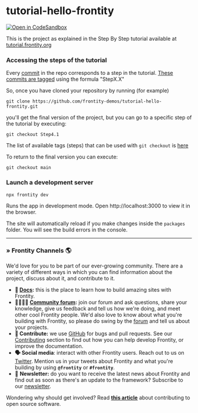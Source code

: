 # tutorial-hello-frontity

[![Open in CodeSandbox](https://img.shields.io/badge/Open%20in-CodeSandbox-blue?style=flat-square&logo=codesandbox)](https://codesandbox.io/s/github/frontity-demos/tutorial-hello-frontity)

This is the project as explained in the Step By Step tutorial available at [tutorial.frontity.org](tutorial.frontity.org)

### Accessing the steps of the tutorial

Every [commit](https://github.com/frontity-demos/tutorial-hello-frontity/commits/main) in the repo corresponds to a step in the tutorial. [These commits are tagged](https://github.com/frontity-demos/tutorial-hello-frontity/tags) using the formula "StepX.X"

So, once you have cloned your repository by running (for example)

```
git clone https://github.com/frontity-demos/tutorial-hello-frontity.git
```

you'll get the final version of the project, but you can go to a specific step of the tutorial by executing:

```
git checkout Step4.1
```

The list of available tags (steps) that can be used with `git checkout` is [here](https://github.com/frontity-demos/tutorial-hello-frontity/tags)

To return to the final version you can execute:

```
git checkout main
```

### Launch a development server

```
npx frontity dev
```

Runs the app in development mode. Open http://localhost:3000 to view it in the browser.

The site will automatically reload if you make changes inside the `packages` folder. You will see the build errors in the console.

---

### » Frontity Channels 🌎

We'd love for you to be part of our ever-growing community. There are a variety of different ways in which you can find information about the project, discuss about it, and contribute to it.

* **📖  [Docs](https://docs.frontity.org):** this is the place to learn how to build amazing sites with Frontity.
* **👨‍👩‍👧‍👦  [Community forum]((https://community.frontity.org/)):** join our forum and ask questions, share your knowledge, give us feedback and tell us how we're doing, and meet other cool Frontity people. We'd also love to know about what you're building with Frontity, so please do swing by the [forum](https://community.frontity.org/) and tell us about your projects.
* **🐞  Contribute:** we use [GitHub](https://github.com/frontity/frontity) for bugs and pull requests. See our [Contributing](https://docs.frontity.org/contributing) section to find out how you can help develop Frontity, or improve the documentation.
* **🗣  Social media**: interact with other Frontity users. Reach out to us on [Twitter](https://twitter.com/frontity). Mention us in your tweets about Frontity and what you're building by using **`@frontity`** or **`#frontity`**.
* 💌  **Newsletter:** do you want to receive the latest news about Frontity and find out as soon as there's an update to the framework? Subscribe to our [newsletter](https://frontity.org/#newsletter).

Wondering why should get involved? Read [**this article**](https://opensource.guide/how-to-contribute/#why-contribute-to-open-source) about contributing to open source software.


